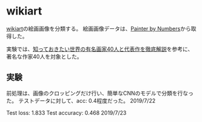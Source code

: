# wikiart

[wikiart](https://www.wikiart.org/)の絵画画像を分類する。
絵画画像データは、[Painter by Numbers](https://www.kaggle.com/c/painter-by-numbers/data)から取得した。

実験では、[知っておきたい世界の有名画家40人と代表作を徹底解説](https://media.thisisgallery.com/20185441)を参考に、著名な作家40人を対象とした。

## 実験
前処理は、画像のクロッピングだけ行い、簡単なCNNのモデルで分類を行なった。
テストデータに対して、acc: 0.4程度だった。 
2019/7/22

Test loss: 1.833
Test accuracy: 0.468
2019/7/23
